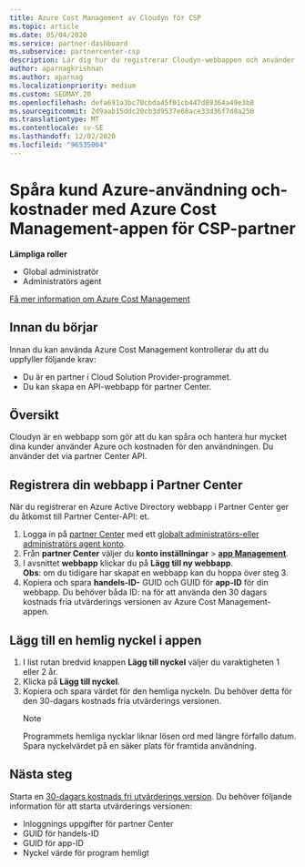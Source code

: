 ```yaml
---
title: Azure Cost Management av Cloudyn för CSP
ms.topic: article
ms.date: 05/04/2020
ms.service: partner-dashboard
ms.subservice: partnercenter-csp
description: Lär dig hur du registrerar Cloudyn-webbappen och använder en hemlig nyckel för den i Partner Center så att du kan använda appen för att spåra användning och kostnader för Azure.
author: aparnagkrishnan
ms.author: aparnag
ms.localizationpriority: medium
ms.custom: SEOMAY.20
ms.openlocfilehash: defa691a3bc70cbda45f01cb447d89364a49e3b8
ms.sourcegitcommit: 2d9aab15ddc20cb3d9537e68ace33d36f7d8a250
ms.translationtype: MT
ms.contentlocale: sv-SE
ms.lasthandoff: 12/02/2020
ms.locfileid: "96535004"
---
```

# <a name="track-customer-azure-usage-and-costs-with-the-azure-cost-management-app-for-csp-partners"></a>Spåra kund Azure-användning och-kostnader med Azure Cost Management-appen för CSP-partner  

**Lämpliga roller**

- Global administratör
- Administratörs agent

[Få mer information om Azure Cost Management](https://go.microsoft.com/fwlink/p/?linkid=857893)

## <a name="before-you-begin"></a>Innan du börjar
Innan du kan använda Azure Cost Management kontrollerar du att du uppfyller följande krav:

- Du är en partner i Cloud Solution Provider-programmet.
- Du kan skapa en API-webbapp för partner Center.

## <a name="overview"></a>Översikt

Cloudyn är en webbapp som gör att du kan spåra och hantera hur mycket dina kunder använder Azure och kostnaden för den användningen. Du använder det via partner Center API.

## <a name="register-your-web-app-in-the-partner-center"></a>Registrera din webbapp i Partner Center
När du registrerar en Azure Active Directory webbapp i Partner Center ger du åtkomst till Partner Center-API: et. 
1.  Logga in på [partner Center](https://partnercenter.microsoft.com/pcv/dashboard/overview) med ett [globalt administratörs-eller administratörs agent konto](create-user-accounts-and-set-permissions.md).
2.  Från **partner Center** väljer du **konto inställningar** &gt; **[app Management](https://partnercenter.microsoft.com/pcv/apiintegration/appmanagement)**.
3.  I avsnittet **webbapp** klickar du på **Lägg till ny webbapp**.
<br> **Obs**: om du tidigare har skapat en webbapp kan du hoppa över steg 3.
4.  Kopiera och spara **handels-ID-** GUID och GUID för **app-ID** för din webbapp. Du behöver båda ID: na för att använda den 30 dagars kostnads fria utvärderings versionen av Azure Cost Management-appen.

## <a name="add-a-secret-key-to-your-app"></a>Lägg till en hemlig nyckel i appen
1. I list rutan bredvid knappen **Lägg till nyckel** väljer du varaktigheten 1 eller 2 år.
2. Klicka på **Lägg till nyckel**. 
3. Kopiera och spara värdet för den hemliga nyckeln. Du behöver detta för den 30-dagars kostnads fria utvärderings versionen.<br>
   > [!NOTE]  
   > Programmets hemliga nycklar liknar lösen ord med längre förfallo datum. Spara nyckelvärdet på en säker plats för framtida användning.

## <a name="next-steps"></a>Nästa steg
Starta en [30-dagars kostnads fri utvärderings version](https://go.microsoft.com/fwlink/?linkid=857895).
Du behöver följande information för att starta utvärderings versionen:
- Inloggnings uppgifter för partner Center
- GUID för handels-ID
- GUID för app-ID
- Nyckel värde för program hemligt
